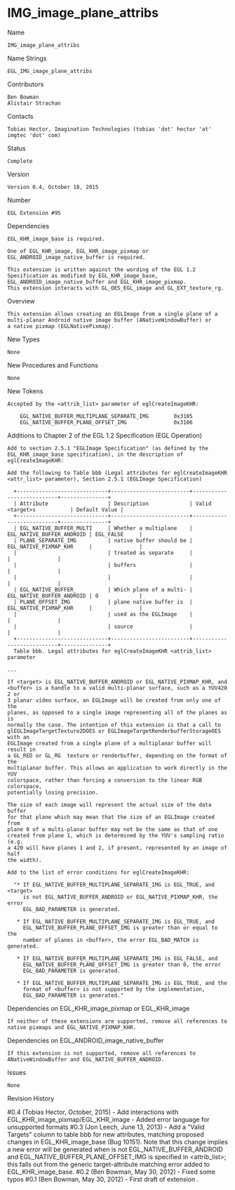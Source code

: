 # IMG_image_plane_attribs

Name

    IMG_image_plane_attribs

Name Strings

    EGL_IMG_image_plane_attribs

Contributors

    Ben Bowman
    Alistair Strachan

Contacts

    Tobias Hector, Imagination Technologies (tobias 'dot' hector 'at'
    imgtec 'dot' com)

Status

    Complete

Version

    Version 0.4, October 18, 2015

Number

    EGL Extension #95

Dependencies

    EGL_KHR_image_base is required.

    One of EGL_KHR_image, EGL_KHR_image_pixmap or
    EGL_ANDROID_image_native_buffer is required.

    This extension is written against the wording of the EGL 1.2
    Specification as modified by EGL_KHR_image_base,
    EGL_ANDROID_image_native_buffer and EGL_KHR_image_pixmap.
    This extension interacts with GL_OES_EGL_image and GL_EXT_texture_rg.

Overview

    This extension allows creating an EGLImage from a single plane of a
    multi-planar Android native image buffer (ANativeWindowBuffer) or
    a native pixmap (EGLNativePixmap).

New Types

    None

New Procedures and Functions

    None

New Tokens

    Accepted by the <attrib_list> parameter of eglCreateImageKHR:

        EGL_NATIVE_BUFFER_MULTIPLANE_SEPARATE_IMG        0x3105
        EGL_NATIVE_BUFFER_PLANE_OFFSET_IMG               0x3106

Additions to Chapter 2 of the EGL 1.2 Specification (EGL Operation)

    Add to section 2.5.1 "EGLImage Specification" (as defined by the
    EGL_KHR_image_base specification), in the description of
    eglCreateImageKHR:

    Add the following to Table bbb (Legal attributes for eglCreateImageKHR
    <attr_list> parameter), Section 2.5.1 (EGLImage Specification)

      +-----------------------------+-------------------------+---------------------------+---------------+
      | Attribute                   | Description             | Valid <target>s           | Default Value |
      +-----------------------------+-------------------------+---------------------------+---------------+
      | EGL_NATIVE_BUFFER_MULTI     | Whether a multiplane    | EGL_NATIVE_BUFFER_ANDROID | EGL_FALSE     |
      | PLANE_SEPARATE_IMG          | native buffer should be | EGL_NATIVE_PIXMAP_KHR     |               |
      |                             | treated as separate     |                           |               |
      |                             | buffers                 |                           |               |
      |                             |                         |                           |               |
      | EGL_NATIVE_BUFFER_          | Which plane of a multi- | EGL_NATIVE_BUFFER_ANDROID | 0             |
      | PLANE_OFFSET_IMG            | plane native buffer is  | EGL_NATIVE_PIXMAP_KHR     |               |
      |                             | used as the EGLImage    |                           |               |
      |                             | source                  |                           |               |
      +-----------------------------+-------------------------+---------------------------+---------------+
      Table bbb. Legal attributes for eglCreateImageKHR <attrib_list> parameter

    ...

    If <target> is EGL_NATIVE_BUFFER_ANDROID or EGL_NATIVE_PIXMAP_KHR, and
    <buffer> is a handle to a valid multi-planar surface, such as a YUV420 2 or
    3 planar video surface, an EGLImage will be created from only one of the
    planes, as opposed to a single image representing all of the planes as is
    normally the case. The intention of this extension is that a call to
    glEGLImageTargetTexture2DOES or EGLImageTargetRenderbufferStorageOES with an
    EGLImage created from a single plane of a multiplanar buffer will result in
    a GL_RED or GL_RG  texture or renderbuffer, depending on the format of the
    multiplanar buffer. This allows an application to work directly in the YUV
    colorspace, rather than forcing a conversion to the linear RGB colorspace,
    potentially losing precision.

    The size of each image will represent the actual size of the data buffer
    for that plane which may mean that the size of an EGLImage created from
    plane 0 of a multi-planar buffer may not be the same as that of one
    created from plane 1, which is determined by the YUV's sampling ratio (e.g.
    a 420 will have planes 1 and 2, if present, represented by an image of half
    the width).

    Add to the list of error conditions for eglCreateImageKHR:

      "* If EGL_NATIVE_BUFFER_MULTIPLANE_SEPARATE_IMG is EGL_TRUE, and <target>
         is not EGL_NATIVE_BUFFER_ANDROID or EGL_NATIVE_PIXMAP_KHR, the error
         EGL_BAD_PARAMETER is generated.

       * If EGL_NATIVE_BUFFER_MULTIPLANE_SEPARATE_IMG is EGL_TRUE, and
         EGL_NATIVE_BUFFER_PLANE_OFFSET_IMG is greater than or equal to the
         number of planes in <buffer>, the error EGL_BAD_MATCH is generated.

       * If EGL_NATIVE_BUFFER_MULTIPLANE_SEPARATE_IMG is EGL_FALSE, and
         EGL_NATIVE_BUFFER_PLANE_OFFSET_IMG is greater than 0, the error
         EGL_BAD_PARAMETER is generated.

       * If EGL_NATIVE_BUFFER_MULTIPLANE_SEPARATE_IMG is EGL_TRUE, and the
         format of <buffer> is not supported by the implementation,
         EGL_BAD_PARAMETER is generated."

Dependencies on EGL_KHR_image_pixmap or EGL_KHR_image

    If neither of these extensions are supported, remove all references to
    native pixmaps and EGL_NATIVE_PIXMAP_KHR.

Dependencies on EGL_ANDROID_image_native_buffer

    If this extension is not supported, remove all references to
    ANativeWindowBuffer and EGL_NATIVE_BUFFER_ANDROID.

Issues

    None

Revision History

#0.4  (Tobias Hector, October, 2015)
    - Add interactions with EGL_KHR_image_pixmap/EGL_KHR_image
    - Added error language for unsupported formats
#0.3  (Jon Leech, June 13, 2013)
    - Add a "Valid Targets" column to table bbb for new attributes, matching
      proposed changes in EGL_KHR_image_base (Bug 10151). Note that this
      change implies a new error will be generated when <target> is not
      EGL_NATIVE_BUFFER_ANDROID and EGL_NATIVE_BUFFER_PLANE_OFFSET_IMG is
      specified in <attrib_list>; this falls out from the generic
      target-attribute matching error added to EGL_KHR_image_base.
#0.2  (Ben Bowman, May 30, 2012)
    - Fixed some typos
#0.1  (Ben Bowman, May 30, 2012)
    - First draft of extension .

